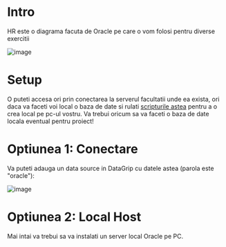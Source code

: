 # Intro

HR este o diagrama facuta de Oracle pe care o vom folosi pentru diverse exercitii

![image](https://github.com/user-attachments/assets/802770a3-0ac7-441e-88ef-05e565bad275)

# Setup

O puteti accesa ori prin conectarea la serverul facultatii unde ea exista, ori daca va faceti voi local o baza de date si rulati [scripturile astea](https://github.com/PVDoriginal/TutoriatBD2025/tree/Sapt-1/Diagrama%20HR/Scripturi) pentru a o crea local pe pc-ul vostru. 
Va trebui oricum sa va faceti o baza de date locala eventual pentru proiect!

# Optiunea 1: Conectare

Va puteti adauga un data source in DataGrip cu datele astea (parola este "oracle"): 

![image](https://github.com/user-attachments/assets/483ffb89-5420-4eac-b861-1ea9352e5f7f)

# Optiunea 2: Local Host 

Mai intai va trebui sa va instalati un server local Oracle pe PC. 
